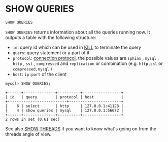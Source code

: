 # SHOW QUERIES

<!-- example SHOW QUERIES -->
```sql
SHOW QUERIES
```

`SHOW QUERIES` returns information about all the queries running now. It outputs a table with the following structure:

- `id`: query id which can be used in [KILL](../Node_info_and_management/KILL.md) to terminate the query
- `query`: query statement or a part of it
- `protocol`: [connection protocol](../Server_settings/Searchd.md#listen), the possible values are `sphinx` , `mysql` , `http` , `ssl` , `compressed` and `replication` or combination (e.g. `http,ssl` or `compressed,mysql` )
- `host`: `ip:port` of the client

<!-- request SQL -->
```sql
mysql> SHOW QUERIES;
```

<!-- response SQL -->
```
+------+--------------+----------+-----------------+
| id   | query        | protocol | host            |
+--------------------------+-----------------------+
|    6 | select       | http     | 127.0.0.1:41128 |
|    4 | show queries | mysql    | 127.0.0.1:56672 |
+------+--------------+----------+-----------------+
2 rows in set (0.61 sec)
```

<!-- end -->

See also [SHOW THREADS](../Node_info_and_management/SHOW_THREADS.md) if you want to know what's going on from the threads angle of view.
